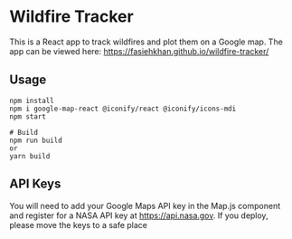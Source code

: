 # Wildfire Tracker

This is a React app to track wildfires and plot them on a Google map.
The app can be viewed here: https://fasiehkhan.github.io/wildfire-tracker/

## Usage

```
npm install
npm i google-map-react @iconify/react @iconify/icons-mdi
npm start

# Build
npm run build
or
yarn build
```

## API Keys

You will need to add your Google Maps API key in the Map.js component and register for a NASA API key at https://api.nasa.gov. If you deploy, please move the keys to a safe place
